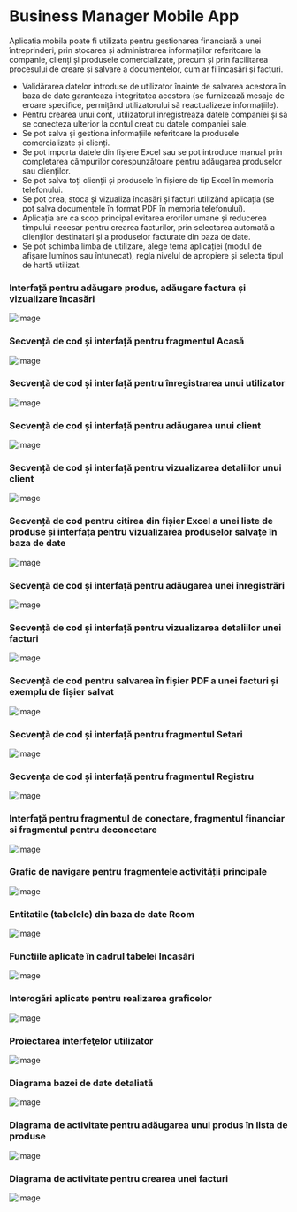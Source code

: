 # Business Manager Mobile App
Aplicatia mobila poate fi utilizata pentru gestionarea financiară a unei întreprinderi, prin stocarea și administrarea informațiilor referitoare la companie, clienți și produsele comercializate, precum și prin facilitarea procesului de creare și salvare a documentelor, cum ar fi încasări și facturi.
- Validărarea datelor introduse de utilizator înainte de salvarea acestora în baza de date garanteaza integritatea acestora (se furnizează mesaje de eroare specifice, permițând utilizatorului să reactualizeze informațiile).
- Pentru crearea unui cont, utilizatorul înregistreaza datele companiei și să se conecteza ulterior la contul creat cu datele companiei sale.
- Se pot salva și gestiona informațiile referitoare la produsele comercializate și clienți.
- Se pot importa datele din fișiere Excel sau se pot introduce manual prin completarea câmpurilor corespunzătoare pentru adăugarea produselor sau clienților.
- Se pot salva toți clienții și produsele în fișiere de tip Excel în memoria telefonului.
- Se pot crea, stoca și vizualiza încasări și facturi utilizând aplicația (se pot salva documentele în format PDF în memoria telefonului).
- Aplicația are ca scop principal evitarea erorilor umane și reducerea timpului necesar pentru crearea facturilor, prin selectarea automată a clienților destinatari și a produselor facturate din baza de date.
- Se pot schimba limba de utilizare, alege tema aplicației (modul de afișare luminos sau întunecat), regla nivelul de apropiere și selecta tipul de hartă utilizat.

### Interfață pentru adăugare produs, adăugare factura și vizualizare încasări
![image](https://github.com/dumitriu-ana/Liliana/assets/72306782/18d85549-a8c4-4669-901b-aef03d178a3b)

### Secvență de cod și interfață pentru fragmentul Acasă
![image](https://github.com/dumitriu-ana/Liliana/assets/72306782/0797b117-b223-468b-888f-b2f0b0be2b3d)

### Secvență de cod și interfață pentru înregistrarea unui utilizator
![image](https://github.com/dumitriu-ana/Liliana/assets/72306782/845c1eb3-32e1-4600-94f6-318b9031bd39)

### Secvență de cod și interfață pentru adăugarea unui client
![image](https://github.com/dumitriu-ana/Liliana/assets/72306782/44b70e6a-5e31-4e9c-8fb0-b9e502155e0c)

### Secvență de cod și interfață pentru vizualizarea detaliilor unui client
![image](https://github.com/dumitriu-ana/Liliana/assets/72306782/f743d31d-8587-49b3-bdbd-fdaaec1457a3)

### Secvență de cod pentru citirea din fișier Excel a unei liste de produse și interfața  pentru vizualizarea produselor salvațe în baza de date
![image](https://github.com/dumitriu-ana/Liliana/assets/72306782/b22ecdea-a5c1-42e5-add8-acd8e284d56a)

### Secvență de cod și interfață pentru adăugarea unei înregistrări
![image](https://github.com/dumitriu-ana/Liliana/assets/72306782/c0d76e60-24cf-4679-9990-c9f22c472ab3)

### Secvență de cod și interfață pentru vizualizarea detaliilor unei facturi
![image](https://github.com/dumitriu-ana/Liliana/assets/72306782/aa452d3d-3d98-4e07-a612-3b4627a45cb8)

### Secvență de cod pentru salvarea în fișier PDF a unei facturi și exemplu de fișier salvat
![image](https://github.com/dumitriu-ana/Liliana/assets/72306782/3366e5b5-b541-446a-ae41-9608153221be)

### Secvență de cod și interfață pentru fragmentul Setari
![image](https://github.com/dumitriu-ana/Liliana/assets/72306782/c1822f63-e0e1-4eca-b1b2-977ad45e9250)

### Secvența de cod și interfață pentru fragmentul Registru
![image](https://github.com/dumitriu-ana/Liliana/assets/72306782/32fa2af3-4c7a-446a-845c-7496ce4a4bbe)

### Interfață pentru fragmentul de conectare, fragmentul financiar si fragmentul pentru deconectare
![image](https://github.com/dumitriu-ana/Liliana/assets/72306782/dce8064b-c820-482d-bf1f-6c7ea7ec8e6b)

### Grafic de navigare pentru fragmentele activității principale
![image](https://github.com/dumitriu-ana/Liliana/assets/72306782/7c40d821-5ed4-4db9-8612-d4039323d20b)
### Entitatile (tabelele) din baza de date Room
![image](https://github.com/dumitriu-ana/Liliana/assets/72306782/efdc1bba-83af-4faa-86a1-2cbafd57ce99)

### Functiile aplicate în cadrul tabelei Incasări
![image](https://github.com/dumitriu-ana/Liliana/assets/72306782/153a10a9-43e3-4b1c-b5a7-643ee1b22511)

### Interogări aplicate pentru realizarea graficelor
![image](https://github.com/dumitriu-ana/Liliana/assets/72306782/a13e15ff-d845-46ec-b16a-d4526bd92b84)

### Proiectarea interfeţelor utilizator
![image](https://github.com/dumitriu-ana/Liliana/assets/72306782/31a3d3a3-83ad-4e93-bc50-cb845c740d10)

### Diagrama bazei de date detaliată
![image](https://github.com/dumitriu-ana/Liliana/assets/72306782/b4954650-1d09-4771-9d9a-5ce28d7bb5d9)

### Diagrama de activitate pentru adăugarea unui produs în lista de produse
![image](https://github.com/dumitriu-ana/Liliana/assets/72306782/d4dbbdba-6adb-4a76-84f9-256590703267)

### Diagrama de activitate pentru crearea unei facturi
![image](https://github.com/dumitriu-ana/Liliana/assets/72306782/2a599afc-725e-4f20-9ddc-ede810682ac0)















